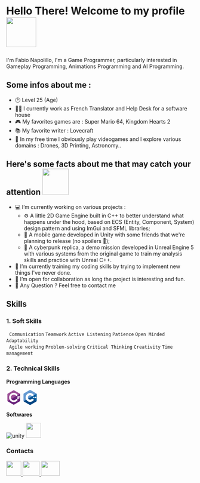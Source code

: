 # Hello There! Welcome to my profile <img src="https://github.com/FrostyCrane98/FrostyCrane98/assets/129215948/9c1aadf8-51a4-4332-b56b-9d606b3e7393" width="80" height="80">

I'm Fabio Napolillo, I'm a Game Programmer, particularly interested in Gameplay Programming, Animations Programming and AI Programming.

## Some infos about me :
- 🕑 Level 25 (Age)
- 👨‍💼 I currently work as French Translator and Help Desk for a software house
- 🎮 My favorites games are : Super Mario 64, Kingdom Hearts 2
- 📚 My favorite writer :  Lovecraft
- 🍃 In my free time I obviously play videogames and I explore various domains : Drones, 3D Printing, Astronomy..

## Here's some facts about me that may catch your attention <img src="https://github.com/FrostyCrane98/FrostyCrane98/assets/129215948/eae65501-b2c4-4ec8-8371-5fec620717f2" width="70" height="70">

- 💻 I’m currently working on various projects :
  - ⚙ A little 2D Game Engine built in C++ to better understand what happens under the hood, based on ECS (Entity, Component, System) design pattern and using ImGui and SFML libraries;
  - 📱 A mobile game developed in Unity with some friends that we're planning to release (no spoilers 👀);
  - 🤖 A cyberpunk replica, a demo mission developed in Unreal Engine 5 with various systems from the original game to train my analysis skills and practice with Unreal C++.
- 🌱 I’m currently training my coding skills by trying to implement new things I've never done. 
- 🤝 I’m open for collaboration as long the project is interesting and fun.
- 💬 Any Question ? Feel free to contact me

## Skills

### 1. Soft Skills

  `Communication` `Teamwork` `Active Listening` `Patience` `Open Minded` `Adaptability`<br/>
  `Agile working` `Problem-solving` `Critical Thinking` `Creativity` `Time management`<br/>
  
### 2. Technical Skills

  **Programming Languages**

  <img src="https://raw.githubusercontent.com/devicons/devicon/master/icons/csharp/csharp-original.svg" width="40" height="40"> <img src="https://raw.githubusercontent.com/devicons/devicon/master/icons/cplusplus/cplusplus-original.svg" width="40" height="40">
  
  **Softwares**

  <img src="https://www.vectorlogo.zone/logos/unity3d/unity3d-icon.svg" alt="unity" width="40" height="40"> <img src="https://raw.githubusercontent.com/kenangundogan/fontisto/036b7eca71aab1bef8e6a0518f7329f13ed62f6b/icons/svg/brand/unreal-engine.svg" width="40" height="40">

### Contacts
<a href="https://www.linkedin.com/in/fabio-napolillo/" target="blank"><img src="https://github.com/FrostyCrane98/FrostyCrane98/assets/129215948/71f9188d-6fbb-43ca-bd66-8cb3666b67d4" height="40" width="40"> <a href="mailto:fabio.napolillo@gmail.com" target="blank"><img src="https://github.com/FrostyCrane98/FrostyCrane98/assets/129215948/3d51ec8b-85d0-48b6-ba94-ab17e6be241f" height="40" width="45"> <a href="https://discordapp.com/users/182846368061194240" target="blank"><img src="https://github.com/FrostyCrane98/FrostyCrane98/assets/129215948/6c6c7cb7-7ad6-4c8b-8c45-1e855f87ad04" height="40" width="50">
